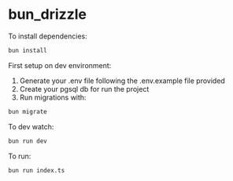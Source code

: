 # bun_drizzle
To install dependencies:

```bash
bun install
```

First setup on dev environment:

1. Generate your .env file following the .env.example file provided
2. Create your pgsql db for run the project
3. Run migrations with:
```bash
bun migrate
```

To dev watch:
```bash
bun run dev
```

To run:

```bash
bun run index.ts
```
